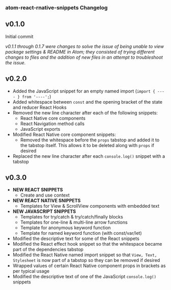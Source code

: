### atom-react-rnative-snippets Changelog

v0.1.0
------

Initial commit

_v0.1.1 through 0.1.7 were changes to solve the issue of being unable to view package settings & README in Atom; they consisted of trying different changes to files and the addition of new files in an attempt to troubleshoot the issue._

v0.2.0
------

- Added the JavaScript snippet for an empty named import (`import { ---- } from '----';`)
- Added whitespace between `const` and the opening bracket of the state and reducer React Hooks
- Removed the new line character after each of the following snippets:
  - React Native core components
  - React Navigation method calls
  - JavaScript exports
- Modified React Native core component snippets:
  - Removed the whitespace before the `props` tabstop and added it to the tabstop itself. This allows it to be deleted along with `props` if desired
- Replaced the new line character after each `console.log()` snippet with a tabstop

v0.3.0
------
- **NEW REACT SNIPPETS**
  - Create and use context
- **NEW REACT NATIVE SNIPPETS**
  - Templates for View & ScrollView components with embedded text
- **NEW JAVASCRIPT SNIPPETS**
  - Templates for try/catch & try/catch/finally blocks
  - Templates for one-line & multi-line arrow functions
  - Template for anonymous keyword function
  - Template for named keyword function (with const/var/let)
- Modified the descriptive text for some of the React snippets
- Modified the React effect hook snippet so that the whitespace became part of the dependencies tabstop
-  Modified the React Native named import snippet so that `View, Text, Stylesheet` is now part of a tabstop so they can be removed if desired
- Wrapped values of certain React Native component props in brackets as per typical usage
- Modified the descriptive text of one of the JavaScript `console.log()` snippets
